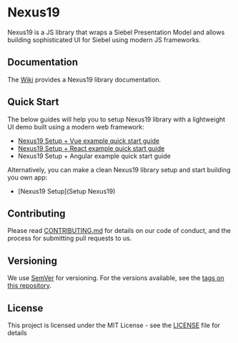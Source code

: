 # Nexus19
Nexus19 is a JS library that wraps a Siebel Presentation Model and allows building sophisticated UI for Siebel using modern JS frameworks.

## Documentation
The [Wiki](/../wikis/home) provides a Nexus19 library documentation.

## Quick Start

The below guides will help you to setup Nexus19 library with a lightweight UI demo built using a modern web framework:
- [Nexus19 Setup + Vue example quick start guide](https://cbox.ideaportriga.lv/oleg.koleskin/n19helper/blob/master/examples/VUE.JS%20Examples/Demo%20Example/readme.md)
- [Nexus19 Setup + React example quick start guide](https://cbox.ideaportriga.lv/oleg.koleskin/n19helper/blob/master/examples/REACT%20Examples/Demo%20Example/readme.md)
- Nexus19 Setup + Angular example quick start guide

Alternatively, you can make a clean Nexus19 library setup and start building you own app:
- [Nexus19 Setup](Setup Nexus19)

## Contributing
Please read [CONTRIBUTING.md](CONTRIBUTING.md) for details on our code of conduct, and the process for submitting pull requests to us.

## Versioning
We use [SemVer](http://semver.org/) for versioning. For the versions available, see the [tags on this repository](/../tags). 

## License
This project is licensed under the MIT License - see the [LICENSE](LICENSE) file for details
